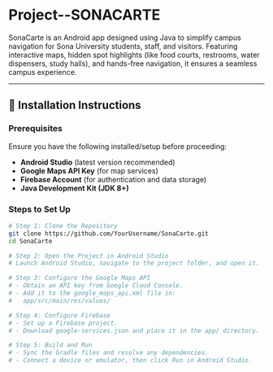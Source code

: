 # Project--SONACARTE
SonaCarte is an Android app designed using Java to simplify campus navigation for Sona University students, staff, and visitors. Featuring interactive maps, hidden spot highlights (like food courts, restrooms, water dispensers, study halls), and hands-free navigation, it ensures a seamless campus experience.

---

## 🚀 Installation Instructions

### Prerequisites
Ensure you have the following installed/setup before proceeding:
- **Android Studio** (latest version recommended)
- **Google Maps API Key** (for map services)
- **Firebase Account** (for authentication and data storage)
- **Java Development Kit (JDK 8+)**

### Steps to Set Up
```bash
# Step 1: Clone the Repository
git clone https://github.com/YourUsername/SonaCarte.git
cd SonaCarte

# Step 2: Open the Project in Android Studio
# Launch Android Studio, navigate to the project folder, and open it.

# Step 3: Configure the Google Maps API
# - Obtain an API key from Google Cloud Console.
# - Add it to the google_maps_api.xml file in:
#   app/src/main/res/values/

# Step 4: Configure Firebase
# - Set up a Firebase project.
# - Download google-services.json and place it in the app/ directory.

# Step 5: Build and Run
# - Sync the Gradle files and resolve any dependencies.
# - Connect a device or emulator, then click Run in Android Studio.
